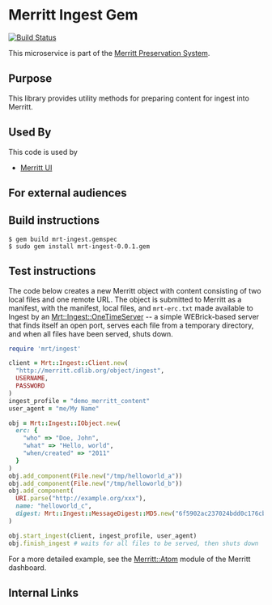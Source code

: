 # Merritt Ingest Gem

[![Build Status](https://travis-ci.org/CDLUC3/mrt-ingest-ruby.svg?branch=master)](https://travis-ci.org/CDLUC3/mrt-ingest-ruby)

This microservice is part of the [Merritt Preservation System](https://github.com/CDLUC3/mrt-doc).

## Purpose

This library provides utility methods for preparing content for ingest into Merritt. 

## Used By

This code is used by 
- [Merritt UI](https://github.com/CDLUC3/mrt-dashboard)

## For external audiences

## Build instructions

```
$ gem build mrt-ingest.gemspec
$ sudo gem install mrt-ingest-0.0.1.gem
```

## Test instructions

The code below creates a new Merritt object with content consisting of two local files
and one remote URL. The object is submitted to Merritt as a manifest, with the manifest,
local files, and `mrt-erc.txt` made available to Ingest by an
[Mrt::Ingest::OneTimeServer](lib/mrt/ingest/one_time_server.rb)
-- a simple WEBrick-based server that finds itself an open port, serves each file from
a temporary directory, and when all files have been served, shuts down. 

```ruby
require 'mrt/ingest'

client = Mrt::Ingest::Client.new(
  "http://merritt.cdlib.org/object/ingest",
  USERNAME,
  PASSWORD
)
ingest_profile = "demo_merritt_content"
user_agent = "me/My Name"

obj = Mrt::Ingest::IObject.new(
  erc: {
    "who" => "Doe, John",
    "what" => "Hello, world",
    "when/created" => "2011"
  }
)
obj.add_component(File.new("/tmp/helloworld_a"))
obj.add_component(File.new("/tmp/helloworld_b"))
obj.add_component(
  URI.parse("http://example.org/xxx"),
  name: "helloworld_c",
  digest: Mrt::Ingest::MessageDigest::MD5.new("6f5902ac237024bdd0c176cb93063dc4")
)

obj.start_ingest(client, ingest_profile, user_agent)
obj.finish_ingest # waits for all files to be served, then shuts down
```

For a more detailed example, see the [Merritt::Atom](https://github.com/CDLUC3/mrt-dashboard/tree/master/lib/merritt/atom)
module of the Merritt dashboard.

## Internal Links
